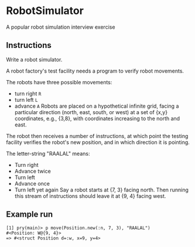 # RobotSimulator
A popular robot simulation interview exercise

## Instructions
Write a robot simulator.

A robot factory's test facility needs a program to verify robot movements.

The robots have three possible movements:

* turn right `R`
* turn left `L`
* advance `A`
Robots are placed on a hypothetical infinite grid, facing a particular direction (north, east, south, or west) at a set of {x,y} coordinates, e.g., {3,8}, with coordinates increasing to the north and east.

The robot then receives a number of instructions, at which point the testing facility verifies the robot's new position, and in which direction it is pointing.

The letter-string "RAALAL" means:
* Turn right
* Advance twice
* Turn left
* Advance once
* Turn left yet again
Say a robot starts at {7, 3} facing north. Then running this stream of instructions should leave it at {9, 4} facing west.

## Example run
```
[1] pry(main)> p move(Position.new(:n, 7, 3), "RAALAL")
#<Position: W@{9, 4}>
=> #<struct Position d=:w, x=9, y=4>
```
